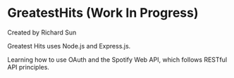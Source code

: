 # GreatestHits (Work In Progress)

Created by Richard Sun

Greatest Hits uses Node.js and Express.js.

Learning how to use OAuth and the Spotify Web API, which follows RESTful API principles.
